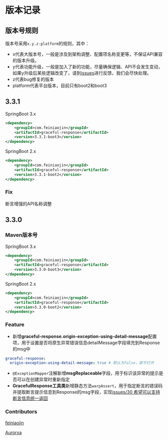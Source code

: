 # 版本记录
## 版本号规则
版本号采用`x.y.z-platform`的规则，其中：
- x代表大版本号，一般是涉及到架构调整、配置项名称变更等，不保证API兼容的版本升级。
- y代表功能升级，一般是加入了新的功能，尽量确保逻辑、API不会发生变动，如果y升级后某些逻辑改变了，请到[issues](https://github.com/feiniaojin/graceful-response/issues)进行反馈，我们会尽快处理。
- z代表bug修复的版本
- platform代表平台版本，目前只有boot2和boot3

## 3.3.1
SpringBoot 3.x
```xml
<dependency>
    <groupId>com.feiniaojin</groupId>
    <artifactId>graceful-response</artifactId>
    <version>3.3.1-boot3</version>
</dependency>
```
SpringBoot 2.x
```xml
<dependency>
    <groupId>com.feiniaojin</groupId>
    <artifactId>graceful-response</artifactId>
    <version>3.3.1-boot2</version>
</dependency>
```
### Fix
断言增强的API名称调整

## 3.3.0
### Maven版本号
SpringBoot 3.x
```xml
<dependency>
    <groupId>com.feiniaojin</groupId>
    <artifactId>graceful-response</artifactId>
    <version>3.3.0-boot3</version>
</dependency>
```
SpringBoot 2.x
```xml
<dependency>
    <groupId>com.feiniaojin</groupId>
    <artifactId>graceful-response</artifactId>
    <version>3.3.0-boot2</version>
</dependency>
```

### Feature
- 新增**graceful-response.origin-exception-using-detail-message**配置项，用于设置是否将原生异常错误信息detailMessage字段填充到Response的msg中
```yaml
graceful-response:
  origin-exception-using-detail-message: true # 默认为false，即不打开
```
- `@ExceptionMapper`注解新增**msgReplaceable**字段，用于标识该异常的提示是否可以在创建异常时重新指定
- **GracefulResponse工具类**新增静态方法`warpAssert`，用于指定断言的错误码并提取断言提示信息到Response的msg字段，实现[issues/30 希望可以支持断言信息统一返回](https://github.com/feiniaojin/graceful-response/issues/30)

### Contributors

[feiniaojin](https://github.com/feiniaojin/)

[Aurorxa](https://github.com/Aurorxa)
